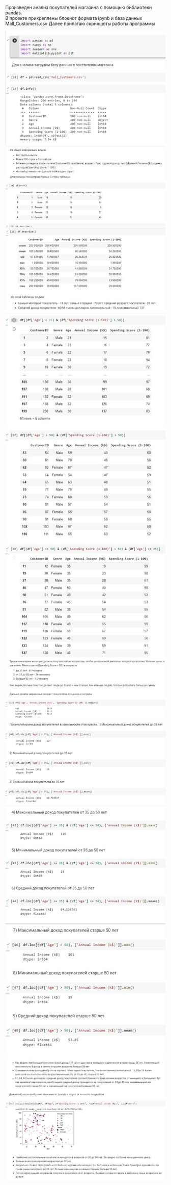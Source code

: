 Произведен анализ покупателей магазина с помощью библиотеки pandas.  
В проекте прикреплены блокнот формата ipynb и база данных Mall_Customers.csv
Далее прилагаю скриншоты работы программы 

![Скриншот](photo//1.jpg)
![Скриншот](photo//2.jpg)
![Скриншот](photo//3.jpg)
![Скриншот](photo//4.jpg)
![Скриншот](photo//5.jpg)
![Скриншот](photo//6.jpg)
![Скриншот](photo//7.jpg)
![Скриншот](photo//8.jpg)
![Скриншот](photo//9.jpg)
![Скриншот](photo//10.jpg)
![Скриншот](photo//11.jpg)
![Скриншот](photo//12.jpg)